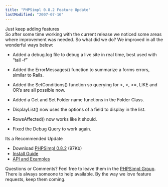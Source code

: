 ```yaml
---
title: "PHPSimpl 0.8.2 Feature Update"
lastModified: "2007-07-16"
---
```


Just keep adding features  
So after some time working with the current release we noticed some areas where improvement was needed. So what did we do? We improved in all the wonderful ways below:  

- Added a debug.log file to debug a live site in real time, best used with “tail -f”  
    
- Added the ErrorMessages() function to summarize a forms errors, similar to Rails.
- Added the SetConditions() function so querying for >, <, <=, LIKE and OR’s are all possible now.
- Added a Get and Set Folder name functions in the Folder Class.
- DisplayList() now uses the options of a field to display in the list.  
    
- RowsAffected() now works like it should.  
    
- Fixed the Debug Query to work again.  
    

Its a Recommended Update  

- Download [PHPSimpl 0.8.2](http://phpsimpl.googlecode.com/files/phpsimpl-0.8.2.zip) (97Kb)
- [Install Guide](http://code.google.com/p/phpsimpl/wiki/Installation)
- [API and Examples](http://code.google.com/p/phpsimpl/wiki/BaseClasses)

Questions or Comments? Feel free to leave them in the [PHPSimpl Group](http://groups.google.com/group/phpsimpl). There is always someone to help available. By the way we love feature requests, keep them coming.
